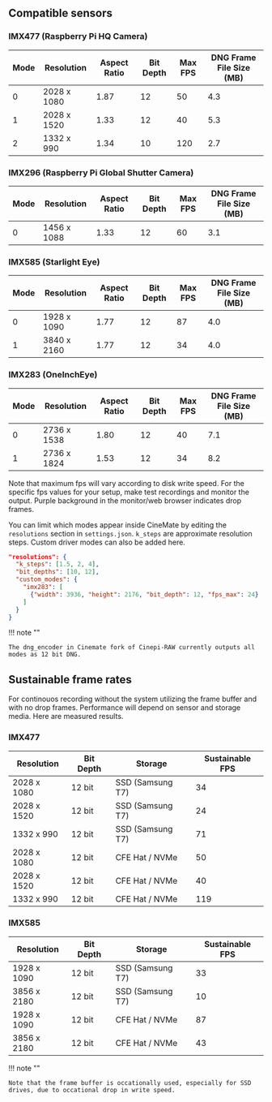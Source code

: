 ## Compatible sensors 

### IMX477 (Raspberry Pi HQ Camera)

| Mode | Resolution       | Aspect Ratio | Bit Depth | Max FPS | DNG Frame File Size (MB) |
|------|------------------|--------------|-----------|---------|----------------|
| 0    | 2028 x 1080      | 1.87         | 12        | 50      | 4.3            |
| 1    | 2028 x 1520      | 1.33         | 12        | 40      | 5.3            |
| 2    | 1332 x 990       | 1.34         | 10        | 120     | 2.7            |

### IMX296 (Raspberry Pi Global Shutter Camera)

| Mode | Resolution       | Aspect Ratio | Bit Depth | Max FPS | DNG Frame File Size (MB) |
|------|------------------|--------------|-----------|---------|----------------|
| 0    | 1456 x 1088      | 1.33         | 12        | 60      | 3.1            |

### IMX585 (Starlight Eye)

| Mode | Resolution       | Aspect Ratio | Bit Depth | Max FPS | DNG Frame File Size (MB) |
|------|------------------|--------------|-----------|---------|----------------|
| 0    | 1928 x 1090      | 1.77         | 12        | 87      | 4.0            |
| 1    | 3840 x 2160      | 1.77         | 12        | 34      | 4.0            |

### IMX283 (OneInchEye)

| Mode | Resolution       | Aspect Ratio | Bit Depth | Max FPS | DNG Frame File Size (MB) |
|------|------------------|--------------|-----------|---------|----------------|
| 0    | 2736 x 1538      | 1.80         | 12        | 40      | 7.1            |
| 1    | 2736 x 1824      | 1.53         | 12        | 34      | 8.2            |

Note that maximum fps will vary according to disk write speed. For the specific fps values for your setup, make test recordings and monitor the output. Purple background in the monitor/web browser indicates drop frames.

You can limit which modes appear inside CineMate by editing the `resolutions` section in `settings.json`. `k_steps` are approximate resolution steps. Custom driver modes can also be added here.

```json
"resolutions": {
  "k_steps": [1.5, 2, 4],
  "bit_depths": [10, 12],
  "custom_modes": {
    "imx283": [
      {"width": 3936, "height": 2176, "bit_depth": 12, "fps_max": 24}
    ]
  }
}
```

!!! note ""

    The dng_encoder in Cinemate fork of Cinepi-RAW currently outputs all modes as 12 bit DNG.

## Sustainable frame rates

For continouos recording without the system utilizing the frame buffer and with no drop frames. Performance will depend on sensor and storage media. Here are measured results.

### IMX477

| Resolution         | Bit Depth | Storage          | Sustainable FPS  |
|--------------------|-----------|------------------|------|
| 2028 x 1080        | 12 bit    | SSD (Samsung T7) | 34   |
| 2028 x 1520        | 12 bit    | SSD (Samsung T7) | 24   |
| 1332 x 990         | 12 bit    | SSD (Samsung T7) | 71   |
| 2028 x 1080        | 12 bit    | CFE Hat / NVMe   | 50   |
| 2028 x 1520        | 12 bit    | CFE Hat / NVMe   | 40   |
| 1332 x 990         | 12 bit    | CFE Hat / NVMe   | 119  |

### IMX585

| Resolution         | Bit Depth | Storage          | Sustainable FPS  |
|--------------------|-----------|------------------|------|
| 1928 x 1090        | 12 bit    | SSD (Samsung T7) | 33   |
| 3856 x 2180        | 12 bit    | SSD (Samsung T7) | 10   |
| 1928 x 1090        | 12 bit    | CFE Hat / NVMe   | 87   |
| 3856 x 2180        | 12 bit    | CFE Hat / NVMe   | 43   |

!!! note ""

    Note that the frame buffer is occationally used, especially for SSD drives, due to occational drop in write speed.